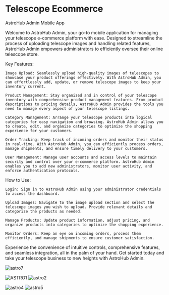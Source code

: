 # Telescope Ecommerce
AstroHub Admin Mobile App

Welcome to AstroHub Admin, your go-to mobile application for managing your telescope e-commerce platform with ease. Designed to streamline the process of uploading telescope images and handling related features, AstroHub Admin empowers administrators to efficiently oversee their online telescope store.

Key Features:

    Image Upload: Seamlessly upload high-quality images of telescopes to showcase your product offerings effectively. With AstroHub Admin, you can effortlessly add, update, or remove telescope images to keep your inventory current.

    Product Management: Stay organized and in control of your telescope inventory with comprehensive product management features. From product descriptions to pricing details, AstroHub Admin provides the tools you need to manage every aspect of your telescope listings.

    Category Management: Arrange your telescope products into logical categories for easy navigation and browsing. AstroHub Admin allows you to create, edit, and organize categories to optimize the shopping experience for your customers.

    Order Tracking: Keep track of incoming orders and monitor their status in real-time. With AstroHub Admin, you can efficiently process orders, manage shipments, and ensure timely delivery to your customers.

    User Management: Manage user accounts and access levels to maintain security and control over your e-commerce platform. AstroHub Admin enables you to add new administrators, monitor user activity, and enforce authentication protocols.


How to Use:

    Login: Sign in to AstroHub Admin using your administrator credentials to access the dashboard.

    Upload Images: Navigate to the image upload section and select the telescope images you wish to upload. Provide relevant details and categorize the products as needed.

    Manage Products: Update product information, adjust pricing, and organize products into categories to optimize the shopping experience.

    Monitor Orders: Keep an eye on incoming orders, process them efficiently, and manage shipments to ensure customer satisfaction.


Experience the convenience of intuitive controls, comprehensive features, and seamless integration, all in the palm of your hand. Get started today and take your telescope business to new heights with AstroHub Admin.


![astro7](https://github.com/rijwan-uddin/Telescope-Ecommerce/assets/96045123/fe41f0e9-b167-4bc8-b858-dc288af5ef7f)

![ASTRO1](https://github.com/rijwan-uddin/Telescope-Ecommerce/assets/96045123/56b39632-b799-4c3b-9287-cf596a4ea4f1) ![astro2](https://github.com/rijwan-uddin/Telescope-Ecommerce/assets/96045123/f722043c-d815-461f-b834-4a73c11eae62)

![astro4](https://github.com/rijwan-uddin/Telescope-Ecommerce/assets/96045123/50f5393e-9fd8-48b0-a0c2-bf0c6d402c77) ![astro5](https://github.com/rijwan-uddin/Telescope-Ecommerce/assets/96045123/66d6505d-03cc-4469-b7f0-fb27a0ab731e)




